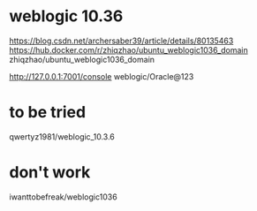 # weblogic 10.36
https://blog.csdn.net/archersaber39/article/details/80135463
https://hub.docker.com/r/zhiqzhao/ubuntu_weblogic1036_domain
zhiqzhao/ubuntu_weblogic1036_domain

http://127.0.0.1:7001/console
weblogic/Oracle@123

# to be tried
qwertyz1981/weblogic_10.3.6

# don't work
iwanttobefreak/weblogic1036
